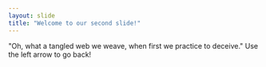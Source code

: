 ```yaml
---
layout: slide
title: "Welcome to our second slide!"
---
```

"Oh, what a tangled web we weave, when first we practice to deceive."
Use the left arrow to go back!
